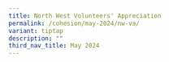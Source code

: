 ```yaml
---
title: North West Volunteers' Appreciation
permalink: /cohesion/may-2024/nw-va/
variant: tiptap
description: ""
third_nav_title: May 2024
---
```

